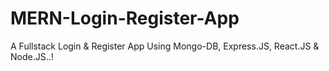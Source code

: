 # MERN-Login-Register-App
A Fullstack Login & Register App Using Mongo-DB, Express.JS, React.JS & Node.JS..!
